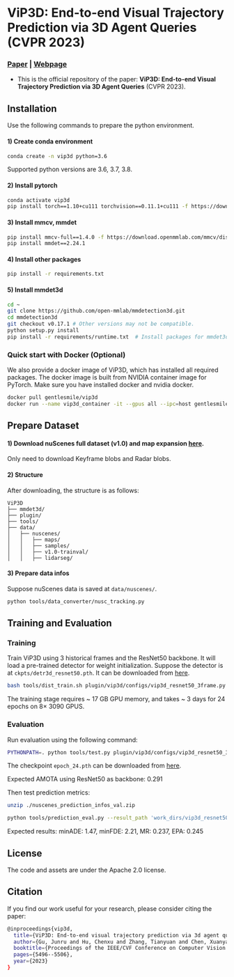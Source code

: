 # ViP3D: End-to-end Visual Trajectory Prediction via 3D Agent Queries (CVPR 2023)
### [Paper](https://arxiv.org/abs/2208.01582) | [Webpage](https://tsinghua-mars-lab.github.io/ViP3D/)
- This is the official repository of the paper: **ViP3D: End-to-end Visual Trajectory Prediction via 3D Agent Queries** (CVPR 2023).

[//]: # (## Getting Started)

[//]: # (- Installation)

[//]: # (- Prepare Dataset)

[//]: # (- Training and Evaluation)

##  Installation
Use the following commands to prepare the python environment. 
#### 1) Create conda environment
```bash
conda create -n vip3d python=3.6
```
Supported python versions are 3.6, 3.7, 3.8. 
#### 2) Install pytorch
```bash
conda activate vip3d
pip install torch==1.10+cu111 torchvision==0.11.1+cu111 -f https://download.pytorch.org/whl/torch_stable.html
```
#### 3) Install mmcv, mmdet
```bash
pip install mmcv-full==1.4.0 -f https://download.openmmlab.com/mmcv/dist/cu111/torch1.10/index.html
pip install mmdet==2.24.1
```

#### 4) Install other packages
```bash
pip install -r requirements.txt
```

#### 5) Install mmdet3d
```bash
cd ~
git clone https://github.com/open-mmlab/mmdetection3d.git
cd mmdetection3d
git checkout v0.17.1 # Other versions may not be compatible.
python setup.py install
pip install -r requirements/runtime.txt  # Install packages for mmdet3d
```

### Quick start with Docker (Optional)
We also provide a docker image of ViP3D, which has installed all required packages. The docker image is built from NVIDIA container image for PyTorch. Make sure you have installed docker and nvidia docker.

```bash
docker pull gentlesmile/vip3d
docker run --name vip3d_container -it --gpus all --ipc=host gentlesmile/vip3d
```

## Prepare Dataset
#### 1) Download nuScenes full dataset (v1.0) and map expansion [here](https://www.nuscenes.org/download).
Only need to download Keyframe blobs and Radar blobs.


#### 2) Structure
After downloading, the structure is as follows:
```
ViP3D
├── mmdet3d/
├── plugin/
├── tools/
├── data/
│   ├── nuscenes/
│   │   ├── maps/
│   │   ├── samples/
│   │   ├── v1.0-trainval/
│   │   ├── lidarseg/
```

#### 3) Prepare data infos
Suppose nuScenes data is saved at ```data/nuscenes/```.
```bash
python tools/data_converter/nusc_tracking.py
```

##  Training and Evaluation

### Training
Train ViP3D using 3 historical frames and the ResNet50 backbone. It will load a pre-trained detector for weight initialization. Suppose the detector is at ```ckpts/detr3d_resnet50.pth```. It can be downloaded from [here](https://drive.google.com/drive/folders/18q2sQ-J-AxqeCO8FaAWKQ9Fi13PPv_MR?usp=drive_link).
```bash
bash tools/dist_train.sh plugin/vip3d/configs/vip3d_resnet50_3frame.py 8 --work-dir=work_dirs/vip3d_resnet50_3frame.1
```
The training stage requires ~ 17 GB GPU memory, and takes ~ 3 days for 24 epochs on 8× 3090 GPUS.

### Evaluation

Run evaluation using the following command:
```bash
PYTHONPATH=. python tools/test.py plugin/vip3d/configs/vip3d_resnet50_3frame.py work_dirs/vip3d_resnet50_3frame.1/epoch_24.pth --eval bbox
```
The checkpoint ```epoch_24.pth``` can be downloaded from [here](https://drive.google.com/drive/folders/18q2sQ-J-AxqeCO8FaAWKQ9Fi13PPv_MR?usp=drive_link).

Expected AMOTA using ResNet50 as backbone: 0.291

Then test prediction metrics:
```bash
unzip ./nuscenes_prediction_infos_val.zip
```
```bash
python tools/prediction_eval.py --result_path 'work_dirs/vip3d_resnet50_3frame.1/results_nusc.json'
```

Expected results: minADE: 1.47, minFDE: 2.21, MR: 0.237, EPA: 0.245

## License
The code and assets are under the Apache 2.0 license.

## Citation
If you find our work useful for your research, please consider citing the paper:
```bash
@inproceedings{vip3d,
  title={ViP3D: End-to-end visual trajectory prediction via 3d agent queries},
  author={Gu, Junru and Hu, Chenxu and Zhang, Tianyuan and Chen, Xuanyao and Wang, Yilun and Wang, Yue and Zhao, Hang},
  booktitle={Proceedings of the IEEE/CVF Conference on Computer Vision and Pattern Recognition},
  pages={5496--5506},
  year={2023}
}
```
